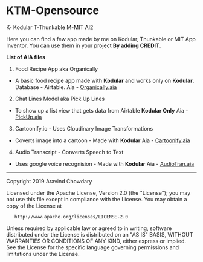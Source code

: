 # KTM-Opensource


K- Kodular T-Thunkable M-MIT AI2

Here you can find a few app made by me on Kodular, Thunkable or MIT App Inventor. You can use them in your project **By adding CREDIT**.

**List of AIA files**

1. Food Recipe App aka Organically
- A basic food recipe app made with **Kodular** and works only on **Kodular**. Database - Airtable.
Aia - [Organically.aia](https://github.com/kamaravichow/KTM-Opensource/blob/master/Organically/Organically.aia)

2. Chat Lines Model aka Pick Up Lines
- To show up a list view that gets data from Airtable **Kodular Only**
Aia - [PickUp.aia](https://github.com/kamaravichow/KTM-Opensource/blob/master/Chat%20Lines/Pickup.aia)

3. Cartoonify.io - Uses Cloudinary Image Transformations
- Coverts image into a cartoon - Made with **Kodular**
Aia - [Cartoonify.aia](https://github.com/kamaravichow/KTM-Opensource/blob/master/Cartoonify/Cartoonify.aia)

4. Audio Transcript - Converts Speech to Text
- Uses google voice recognision - Made with **Kodular**
Aia - [AudioTran.aia](https://github.com/kamaravichow/KTM-Opensource/blob/master/Audio%20Transcript/AudioTrans.aia)

--------------------------------------------------------------------------------------------------------------------

Copyright 2019 Aravind Chowdary

   Licensed under the Apache License, Version 2.0 (the "License");
   you may not use this file except in compliance with the License.
   You may obtain a copy of the License at

       http://www.apache.org/licenses/LICENSE-2.0

   Unless required by applicable law or agreed to in writing, software
   distributed under the License is distributed on an "AS IS" BASIS,
   WITHOUT WARRANTIES OR CONDITIONS OF ANY KIND, either express or implied.
   See the License for the specific language governing permissions and
   limitations under the License.

